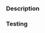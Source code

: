 <!--- Please provide a general, descriptive summary of your changes in the Title above -->

### Description

<!--- Describe your changes in detail - smaller updates can be quickly summarized -->

### Testing

<!---

Please describe in detail how you tested your changes. Include details of your testing environment, and the tests you ran to see how your change affects other areas of the code, etc.

We will not have a full suite automated testing in scope, but please ensure you have at minimum manually tested to ensure there are no issues with your changes. Provide screenshots and/or screen recordings where necessary.

-->
